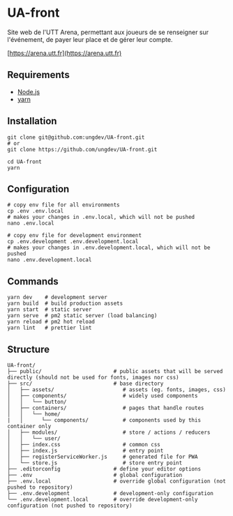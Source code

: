 # UA-front
Site web de l'UTT Arena, permettant aux joueurs de se renseigner sur l'événement, de payer leur place et de gérer leur compte.

[https://arena.utt.fr](https://arena.utt.fr)

## Requirements

* [Node.js](https://nodejs.org/)
* [yarn](https://yarnpkg.com/)

## Installation

```
git clone git@github.com:ungdev/UA-front.git
# or
git clone https://github.com/ungdev/UA-front.git

cd UA-front
yarn
```

## Configuration

```
# copy env file for all environments
cp .env .env.local
# makes your changes in .env.local, which will not be pushed
nano .env.local

# copy env file for development environment
cp .env.development .env.development.local
# makes your changes in .env.development.local, which will not be pushed
nano .env.development.local
```

## Commands

```
yarn dev    # development server
yarn build  # build production assets
yarn start  # static server
yarn serve  # pm2 static server (load balancing)
yarn reload # pm2 hot reload
yarn lint   # prettier lint
```

## Structure

```
UA-front/
├── public/                       # public assets that will be served directly (should not be used for fonts, images nor css)
├── src/                          # base directory
│   ├── assets/                      # assets (eg. fonts, images, css)
│   ├── components/                  # widely used components
│   │   └── button/
│   ├── containers/                  # pages that handle routes
│   │   └── home/
|   │      └── components/           # components used by this container only
│   ├── modules/                     # store / actions / reducers
│   │   └── user/
│   ├── index.css                    # common css
│   ├── index.js                     # entry point
│   ├── registerServiceWorker.js     # generated file for PWA
│   └── store.js                     # store entry point
├── .editorconfig                 # define your editor options
├── .env                          # global configuration
├── .env.local                    # override global configuration (not pushed to repository)
├── .env.development              # development-only configuration
└── .env.development.local        # override development-only configuration (not pushed to repository)
```
